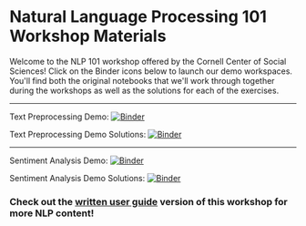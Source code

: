 # Natural Language Processing 101 Workshop Materials

Welcome to the NLP 101 workshop offered by the Cornell Center of Social Sciences! Click on the Binder icons below to launch our demo workspaces. You'll find both the original notebooks that we'll work through together during the workshops as well as the solutions for each of the exercises. 

---

Text Preprocessing Demo: [![Binder](https://mybinder.org/badge_logo.svg)](https://mybinder.org/v2/gh/ccss-rs/nlp-101/main?labpath=nlp_101_demo_1_text_preprocessing.ipynb)

Text Preprocessing Demo Solutions: [![Binder](https://mybinder.org/badge_logo.svg)](https://mybinder.org/v2/gh/ccss-rs/nlp-101/main?labpath=nlp_101_demo_1_text_preprocessing_solutions.ipynb)

---

Sentiment Analysis Demo: [![Binder](https://mybinder.org/badge_logo.svg)]()

Sentiment Analysis Demo Solutions: [![Binder](https://mybinder.org/badge_logo.svg)](https://mybinder.org/v2/gh/ccss-rs/nlp-101/main?labpath=nlp_101_demo_2_sentiment_analysis_solutions.ipynb)

### Check out the [written user guide](https://ccss-rs.github.io/nlp-for-socsci/index.html) version of this workshop for more NLP content!
